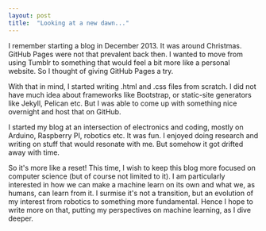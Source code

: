 ```yaml
---
layout: post
title:  "Looking at a new dawn..."
---
```

I remember starting a blog in December 2013. It was around Christmas. GitHub Pages were not that prevalent back then. I wanted to move from using Tumblr to something that would feel a bit more like a personal website. So I thought of giving GitHub Pages a try.

With that in mind, I started writing .html and .css files from scratch. I did not have much idea about frameworks like Bootstrap, or static-site generators like Jekyll, Pelican etc. But I was able to come up with something nice overnight and host that on GitHub.

I started my blog at an intersection of electronics and coding, mostly on Arduino, Raspberry PI, robotics etc. It was fun. I enjoyed doing research and writing on stuff that would resonate with me. But somehow it got drifted away with time.

So it's more like a reset! This time, I wish to keep this blog more focused on computer science (but of course not limited to it). I am particularly interested in how we can make a machine learn on its own and what we, as humans, can learn from it. I surmise it's not a transition, but an evolution of my interest from robotics to something more fundamental. Hence I hope to write more on that, putting my perspectives on machine learning, as I dive deeper.
